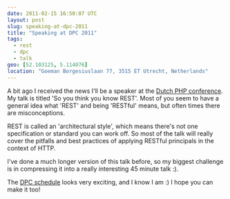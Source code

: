 ```yaml
---
date: 2011-02-15 16:50:07 UTC
layout: post
slug: speaking-at-dpc-2011
title: "Speaking at DPC 2011"
tags:
  - rest
  - dpc
  - talk
geo: [52.103125, 5.114076]
location: "Goeman Borgesiuslaan 77, 3515 ET Utrecht, Netherlands"
---
```

<p>A bit ago I received the news I'll be a speaker at the <a href="http://www.phpconference.nl/">Dutch PHP conference</a>. My talk is titled 'So you think you know REST'. Most of you seem to have a general idea what 'REST' and being 'RESTful' means, but often times there are misconceptions.</p>

<p>REST is called an 'architectural style', which means there's not one specification or standard you can work off. So most of the talk will really cover the pitfalls and best practices of applying RESTful principals in the context of HTTP.</p>

<p>I've done a much longer version of this talk before, so my biggest challenge is in compressing it into a really interesting 45 minute talk :).</p>

<p>The <a href="http://www.phpconference.nl/schedule/">DPC schedule</a> looks very exciting, and I know I am :) I hope you can make it too!</p>
